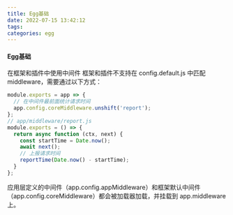 ```yaml
---
title: Egg基础
date: 2022-07-15 13:42:12
tags:
categories: egg
---
```


#### Egg基础

在框架和插件中使用中间件
框架和插件不支持在 config.default.js 中匹配 middleware，需要通过以下方式：

```js
module.exports = app => {
  // 在中间件最前面统计请求时间
  app.config.coreMiddleware.unshift('report');
};
// app/middleware/report.js
module.exports = () => {
  return async function (ctx, next) {
    const startTime = Date.now();
    await next();
    // 上报请求时间
    reportTime(Date.now() - startTime);
  }
};
```

应用层定义的中间件（app.config.appMiddleware）和框架默认中间件（app.config.coreMiddleware）都会被加载器加载，并挂载到 app.middleware 上。